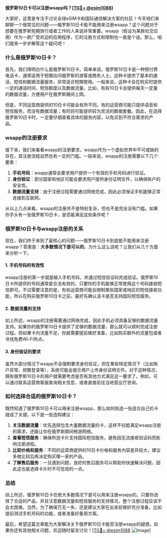 **俄罗斯10日卡可以注册wsapp吗？[[TG💪+ @esim1088](https://t.me/s/esim1088)]**

大家好，这里是专注于讨论全球eSIM卡和国际通信解决方案的社区！今天咱们来聊聊一个很常见的问题——俄罗斯10日卡能不能用来注册wsapp？这个问题对于想要在俄罗斯短期旅行或者工作的人来说非常重要。wsapp（假设为某款社交应用）作为一款广受欢迎的应用程序，它的注册方式和限制也一直是个谜。那么，咱们就来一步步解答这个疑问吧！

### 什么是俄罗斯10日卡？

首先，我们得明白什么是俄罗斯10日卡。简单来说，俄罗斯10日卡是一种预付费电话卡，通常适用于短期访问俄罗斯的游客或商务人士。这种卡提供了基本的通话、短信和数据流量服务，非常适合短期使用。一般来说，这种卡会在购买时提供一定的通话时间、短信额度以及数据流量。比如，有些10日卡会提供每天一定量的数据流量，方便用户在俄罗斯期间上网。

但是，不同运营商提供的10日卡可能会有所不同。有的运营商可能只提供语音和短信服务，而没有数据流量；有的则可能提供较为灵活的数据套餐。因此，在选择俄罗斯10日卡时，一定要仔细查看具体的服务内容，以免买到不符合需求的产品。

### wsapp的注册要求

接下来，我们来看看wsapp的注册要求。wsapp作为一个虚拟世界中不可或缺的存在，其注册流程自然也有一定的门槛。一般来说，wsapp的注册需要以下几个要素：

1. **手机号码**：wsapp通常会要求用户提供一个有效的手机号码进行验证。
2. **身份验证**：部分国家和地区可能会要求用户提供身份证明文件，以确保账户的安全性。
3. **数据流量支持**：由于注册过程需要通过网络完成，因此必须保证手机能够正常连接到互联网。

从以上几点来看，wsapp的注册并不是特别复杂，但也不是完全没有门槛。如果你手头有一张俄罗斯10日卡，是否能满足这些条件呢？

### 俄罗斯10日卡与wsapp注册的关系

现在，我们终于来到了最核心的问题——俄罗斯10日卡到底能不能用来注册wsapp？答案是：**大多数情况下是可以的**。为什么这么说呢？让我们从几个方面来分析一下。

#### 1. 手机号码的有效性

wsapp注册的第一步就是输入手机号码，并通过短信验证码完成验证。俄罗斯10日卡所提供的号码通常是合法有效的，只要你的手机能够正常使用这个号码接收短信即可。不过需要注意的是，有些运营商可能会限制某些国家或地区的短信接收功能，所以在购买俄罗斯10日卡之前，最好先确认该卡是否支持国际短信服务。

#### 2. 数据流量的支持

如上所述，wsapp的注册需要通过网络完成，因此手机必须具备足够的数据流量支持。如果你的俄罗斯10日卡提供了足够的数据流量，那么就可以顺利完成注册过程。但如果卡内流量不足，你就需要提前做好准备，比如购买额外的流量包或者寻找免费Wi-Fi热点。

#### 3. 身份验证的要求

虽然大部分情况下wsapp不会强制要求身份验证，但在某些特定情况下（比如账户异常、频繁登录等），系统可能会提示用户上传身份证明文件。对于这种情况，拥有俄罗斯10日卡的用户就需要考虑是否有其他方式满足这一要求了。例如，可以通过联系运营商客服查询相关信息，或者直接前往当地营业厅咨询。

### 如何选择合适的俄罗斯10日卡？

既然知道了俄罗斯10日卡可以用来注册wsapp，那么如何挑选一张适合自己的卡就成了关键。以下是一些选购建议：

1. **关注数据流量**：优先选择包含大量数据流量的卡，这样不仅能满足wsapp注册的需求，还能让你在俄罗斯期间畅游网络。
2. **查看短信服务**：确保所选卡片支持国际短信服务，避免因无法接收验证码而影响注册进程。
3. **比较价格和服务**：不同的运营商提供的10日卡价格和服务内容差异较大，建议多做比较后再决定购买哪一家的产品。
4. **了解售后服务**：一旦遇到问题，良好的售后服务可以帮助你快速解决问题，因此这也是选择卡片时不可忽视的一点。

### 总结

综上所述，俄罗斯10日卡在绝大多数情况下是可以用来注册wsapp的。只要你选择了合适的产品，并且注意数据流量和短信服务的支持情况，整个注册过程应该不会太困难。当然，为了确保万无一失，还是建议大家在出发前做好充分准备，比如提前测试手机号码的功能，或者准备好备用方案。

最后，希望这篇文章能为大家解决关于俄罗斯10日卡能否注册wsapp的疑惑。如果你还有其他相关问题，欢迎随时留言讨论！[[TG💪+ @esim1088](https://t.me/s/esim1088) ![Image](https://i.postimg.cc/4NQfJmqS/Snipaste-2025-05-13-00-14-12.png)]